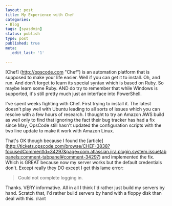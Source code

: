 ```yaml
---
layout: post
title: My Experience with Chef
categories:
- Blog
tags: [syasdmin]
status: publish
type: post
published: true
meta:
  _edit_last: '1'

---
```


[Chef] (http://opscode.com "Chef") is an automation platform that is supposed to make your life easier. Well if you can get it to install. Oh, and run. And don't forget to learn its special syntax which is based on Ruby. So maybe learn some Ruby. AND do try to remember that while Windows is supported, it's still pretty much just an interface into PowerShell.

I've spent weeks fighting with Chef. First trying to install it. The latest doesn't play well with Ubuntu leading to all sorts of issues which you can resolve with a few hours of research. I thought to try an Amazon AWS build as well only to find that ignoring the fact their bug tracker has had a fix since May, OpsCode still hasn't updated the configuration scripts with the two line update to make it work with Amazon Linux.

That's OK though because I found the [article] (http://tickets.opscode.com/browse/CHEF-3838?focusedCommentId=34297&page=com.atlassian.jira.plugin.system.issuetabpanels:comment-tabpanel#comment-34297) and implemented the fix. Which is GREAT because now my server works but the default credentials don't. Except really they DO except I get this lame error:
>  Could not complete logging in.

Thanks. VERY informative. All in all I think I'd rather just build my servers by hand. Scratch that, I'd rather build servers by hand with a floppy disk than deal with this. /rant
